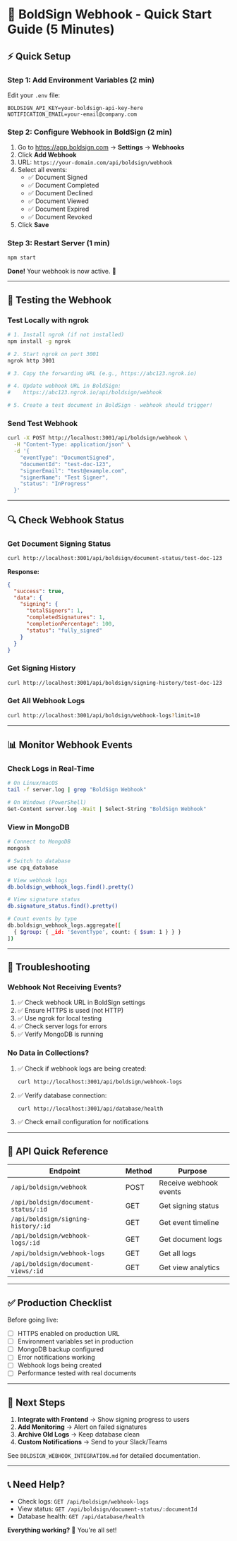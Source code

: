 # 🚀 BoldSign Webhook - Quick Start Guide (5 Minutes)

## ⚡ Quick Setup

### Step 1: Add Environment Variables (2 min)

Edit your `.env` file:

```env
BOLDSIGN_API_KEY=your-boldsign-api-key-here
NOTIFICATION_EMAIL=your-email@company.com
```

### Step 2: Configure Webhook in BoldSign (2 min)

1. Go to https://app.boldsign.com → **Settings** → **Webhooks**
2. Click **Add Webhook**
3. URL: `https://your-domain.com/api/boldsign/webhook`
4. Select all events:
   - ✅ Document Signed
   - ✅ Document Completed
   - ✅ Document Declined
   - ✅ Document Viewed
   - ✅ Document Expired
   - ✅ Document Revoked
5. Click **Save**

### Step 3: Restart Server (1 min)

```bash
npm start
```

**Done!** Your webhook is now active. 🎉

---

## 📡 Testing the Webhook

### Test Locally with ngrok

```bash
# 1. Install ngrok (if not installed)
npm install -g ngrok

# 2. Start ngrok on port 3001
ngrok http 3001

# 3. Copy the forwarding URL (e.g., https://abc123.ngrok.io)

# 4. Update webhook URL in BoldSign:
#    https://abc123.ngrok.io/api/boldsign/webhook

# 5. Create a test document in BoldSign - webhook should trigger!
```

### Send Test Webhook

```bash
curl -X POST http://localhost:3001/api/boldsign/webhook \
  -H "Content-Type: application/json" \
  -d '{
    "eventType": "DocumentSigned",
    "documentId": "test-doc-123",
    "signerEmail": "test@example.com",
    "signerName": "Test Signer",
    "status": "InProgress"
  }'
```

---

## 🔍 Check Webhook Status

### Get Document Signing Status

```bash
curl http://localhost:3001/api/boldsign/document-status/test-doc-123
```

**Response:**
```json
{
  "success": true,
  "data": {
    "signing": {
      "totalSigners": 1,
      "completedSignatures": 1,
      "completionPercentage": 100,
      "status": "fully_signed"
    }
  }
}
```

### Get Signing History

```bash
curl http://localhost:3001/api/boldsign/signing-history/test-doc-123
```

### Get All Webhook Logs

```bash
curl http://localhost:3001/api/boldsign/webhook-logs?limit=10
```

---

## 📊 Monitor Webhook Events

### Check Logs in Real-Time

```bash
# On Linux/macOS
tail -f server.log | grep "BoldSign Webhook"

# On Windows (PowerShell)
Get-Content server.log -Wait | Select-String "BoldSign Webhook"
```

### View in MongoDB

```bash
# Connect to MongoDB
mongosh

# Switch to database
use cpq_database

# View webhook logs
db.boldsign_webhook_logs.find().pretty()

# View signature status
db.signature_status.find().pretty()

# Count events by type
db.boldsign_webhook_logs.aggregate([
  { $group: { _id: '$eventType', count: { $sum: 1 } } }
])
```

---

## 🐛 Troubleshooting

### Webhook Not Receiving Events?

1. ✅ Check webhook URL in BoldSign settings
2. ✅ Ensure HTTPS is used (not HTTP)
3. ✅ Use ngrok for local testing
4. ✅ Check server logs for errors
5. ✅ Verify MongoDB is running

### No Data in Collections?

1. ✅ Check if webhook logs are being created:
   ```bash
   curl http://localhost:3001/api/boldsign/webhook-logs
   ```

2. ✅ Verify database connection:
   ```bash
   curl http://localhost:3001/api/database/health
   ```

3. ✅ Check email configuration for notifications

---

## 📝 API Quick Reference

| Endpoint | Method | Purpose |
|----------|--------|---------|
| `/api/boldsign/webhook` | POST | Receive webhook events |
| `/api/boldsign/document-status/:id` | GET | Get signing status |
| `/api/boldsign/signing-history/:id` | GET | Get event timeline |
| `/api/boldsign/webhook-logs/:id` | GET | Get document logs |
| `/api/boldsign/webhook-logs` | GET | Get all logs |
| `/api/boldsign/document-views/:id` | GET | Get view analytics |

---

## ✅ Production Checklist

Before going live:

- [ ] HTTPS enabled on production URL
- [ ] Environment variables set in production
- [ ] MongoDB backup configured
- [ ] Error notifications working
- [ ] Webhook logs being created
- [ ] Performance tested with real documents

---

## 🎯 Next Steps

1. **Integrate with Frontend** → Show signing progress to users
2. **Add Monitoring** → Alert on failed signatures
3. **Archive Old Logs** → Keep database clean
4. **Custom Notifications** → Send to your Slack/Teams

See `BOLDSIGN_WEBHOOK_INTEGRATION.md` for detailed documentation.

---

## 📞 Need Help?

- Check logs: `GET /api/boldsign/webhook-logs`
- View status: `GET /api/boldsign/document-status/:documentId`
- Database health: `GET /api/database/health`

**Everything working?** 🎉 You're all set!
